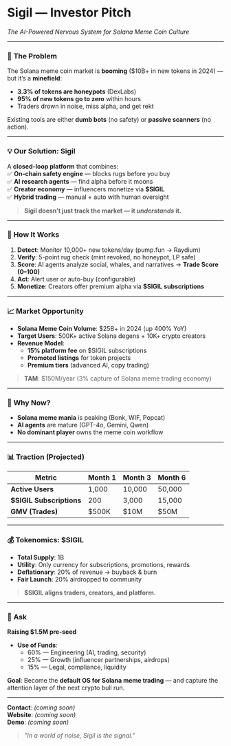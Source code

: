 # Sigil — Investor Pitch  
*The AI-Powered Nervous System for Solana Meme Coin Culture*

---

### 🚀 **The Problem**  
The Solana meme coin market is **booming** ($10B+ in new tokens in 2024) — but it’s a **minefield**:  
- **3.3% of tokens are honeypots** (DexLabs)  
- **95% of new tokens go to zero** within hours  
- Traders drown in noise, miss alpha, and get rekt  

Existing tools are either **dumb bots** (no safety) or **passive scanners** (no action).

---

### 💡 **Our Solution: Sigil**  
A **closed-loop platform** that combines:  
✅ **On-chain safety engine** — blocks rugs before you buy  
✅ **AI research agents** — find alpha before it moons  
✅ **Creator economy** — influencers monetize via **$SIGIL**  
✅ **Hybrid trading** — manual + auto with human oversight  

> **Sigil doesn’t just track the market — it *understands* it.**

---

### 🤖 **How It Works**  
1. **Detect**: Monitor 10,000+ new tokens/day (pump.fun → Raydium)  
2. **Verify**: 5-point rug check (mint revoked, no honeypot, LP safe)  
3. **Score**: AI agents analyze social, whales, and narratives → **Trade Score (0–100)**  
4. **Act**: Alert user or auto-buy (configurable)  
5. **Monetize**: Creators offer premium alpha via **$SIGIL subscriptions**

---

### 📈 **Market Opportunity**  
- **Solana Meme Coin Volume**: $25B+ in 2024 (up 400% YoY)  
- **Target Users**: 500K+ active Solana degens + 10K+ crypto creators  
- **Revenue Model**:  
  - **15% platform fee** on $SIGIL subscriptions  
  - **Promoted listings** for token projects  
  - **Premium tiers** (advanced AI, copy trading)

> **TAM**: $150M/year (3% capture of Solana meme trading economy)

---

### 🔑 **Why Now?**  
- **Solana meme mania** is peaking (Bonk, WIF, Popcat)  
- **AI agents** are mature (GPT-4o, Gemini, Qwen)  
- **No dominant player** owns the meme coin workflow

---

### 📊 **Traction (Projected)**  
| Metric | Month 1 | Month 3 | Month 6 |
|--------|--------|--------|--------|
| **Active Users** | 1,000 | 10,000 | 50,000 |
| **$SIGIL Subscriptions** | 200 | 3,000 | 15,000 |
| **GMV (Trades)** | $500K | $10M | $50M |

---

### 💰 **Tokenomics: $SIGIL**  
- **Total Supply**: 1B  
- **Utility**: Only currency for subscriptions, promotions, rewards  
- **Deflationary**: 20% of revenue → buyback & burn  
- **Fair Launch**: 20% airdropped to community

> **$SIGIL aligns traders, creators, and platform.**

---

### 🎯 **Ask**  
**Raising $1.5M pre-seed**  
- **Use of Funds**:  
  - 60% — Engineering (AI, trading, security)  
  - 25% — Growth (influencer partnerships, airdrops)  
  - 15% — Legal, compliance, liquidity  

**Goal**: Become the **default OS for Solana meme trading** — and capture the attention layer of the next crypto bull run.

---

**Contact**: *(coming soon)*  
**Website**: *(coming soon)*  
**Demo**: *(coming soon)* 

> *"In a world of noise, Sigil is the signal."*
